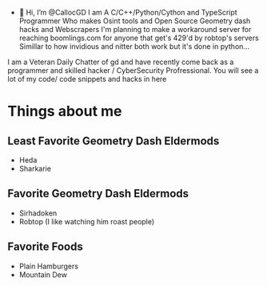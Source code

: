 - 👋 Hi, I’m @CallocGD
I am A C/C++/Python/Cython and TypeScript Programmer Who makes Osint tools and Open Source Geometry dash hacks and Webscrapers
I'm planning to make a workaround server for reaching boomlings.com for anyone that get's 429'd by robtop's servers Simillar to how invidious and nitter both work but it's done in python...

I am a Veteran Daily Chatter of gd and have recently come back as a programmer and skilled hacker / CyberSecurity Profressional.
You will see a lot of my code/ code snippets and hacks in here


# Things about me

## Least Favorite Geometry Dash Eldermods
- Heda
- Sharkarie

## Favorite Geometry Dash Eldermods
- Sirhadoken
- Robtop (I like watching him roast people)

## Favorite Foods
- Plain Hamburgers
- Mountain Dew
